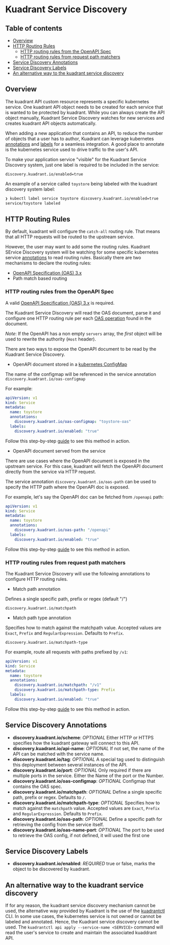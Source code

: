 # Kuadrant Service Discovery

## Table of contents

* [Overview](#overview)
* [HTTP Routing Rules](#http-routing-rules)
   * [HTTP routing rules from the OpenAPI Spec](#http-routing-rules-from-the-openapi-spec)
   * [HTTP routing rules from request path matchers](#http-routing-rules-from-request-path-matchers)
* [Service Discovery Annotations](#service-discovery-annotations)
* [Service Discovery Labels](#service-discovery-labels)
* [An alternative way to the kuadrant service discovery](#an-alternative-way-to-the-kuadrant-service-discovery)

## Overview

The kuadrant API custom resource represents a specific kubernetes service.
One kuadrant API object needs to be created for each service that is wanted to be protected by kuadrant.
While you can always create the API object manually, Kuadrant Service Discovery watches
for new services and creates kuadrant API objects automatically.

When adding a new application that contains an API, to reduce the number of objects that a user has to author,
Kuadrant can leverage kubernetes [annotations](https://kubernetes.io/docs/concepts/overview/working-with-objects/annotations/)
and [labels](https://kubernetes.io/docs/concepts/overview/working-with-objects/labels/) for a seamless integration.
A good place to annotate is the kubernetes service used to drive traffic to the user's API.

To make your application service "visible" for the Kuadrant Service Discovery system,
just one label is required to be included in the service:

```
discovery.kuadrant.io/enabled=true
```

An example of a service called `toystore` being labeled with the kuadrant discovery system label:

```bash
❯ kubectl label service toystore discovery.kuadrant.io/enabled=true
service/toystore labeled
```

## HTTP Routing Rules

By default, kuadrant will configure the `catch-all` routing rule. That means that all HTTP requests
will be routed to the upstream service.

However, the user may want to add some the routing rules. Kuadrant SErvice Discovery system will
be watching for some specific kubernetes service
[annotations](https://kubernetes.io/docs/concepts/overview/working-with-objects/annotations/) to read routing rules.
Basically there are two mechanisms to declare the routing rules:

* [OpenAPI Specification (OAS) 3.x](https://github.com/OAI/OpenAPI-Specification/blob/main/versions/3.0.2.md)
* Path match based routing

### HTTP routing rules from the OpenAPI Spec

A valid [OpenAPI Specification (OAS) 3.x](https://github.com/OAI/OpenAPI-Specification/blob/main/versions/3.0.2.md)
is required.

The Kuadrant Service Discovery will read the OAS document, parse it and configure one HTTP routing
rule per each [OAS operation](https://github.com/OAI/OpenAPI-Specification/blob/main/versions/3.0.2.md#operationObject)
found in the document.

*Note*: If the OpenAPI has a non empty `servers` array, the *first* object will be used to rewrite the authority (`Host` header).

There are two ways to expose the OpenAPI document to be read by the Kuadrant Service Discovery.

* OpenAPI document stored in a [kubernetes ConfigMap](https://kubernetes.io/docs/concepts/configuration/configmap/)

The name of the configmap will be referenced in the service annotation `discovery.kuadrant.io/oas-configmap`

For example:

```yaml
apiVersion: v1
kind: Service
metadata:
  name: toystore
  annotations:
    discovery.kuadrant.io/oas-configmap: "toystore-oas"
  labels:
    discovery.kuadrant.io/enabled: "true"
```

Follow this step-by-step [guide](service-discovery-oas-configmap.md) to see this method in action.

* OpenAPI document served from the service

There are use cases where the OpenAPI document is exposed in the upstream service.
For this case, kuadrant will fetch the OpenAPI document directly from the service via HTTP request.

The service annotation `discovery.kuadrant.io/oas-path` can be used to specify the HTTP path
where the OpenAPI doc is exposed.

For example, let's say the OpenAPI doc can be fetched from `/openapi` path:

```yaml
apiVersion: v1
kind: Service
metadata:
  name: toystore
  annotations:
    discovery.kuadrant.io/oas-path: "/openapi"
  labels:
    discovery.kuadrant.io/enabled: "true"
```

Follow this step-by-step [guide](service-discovery-oas-service.md) to see this method in action.

### HTTP routing rules from request path matchers

The Kuadrant Service Discovery will use the following annotations to configure HTTP routing rules.

* Match path annotation

Defines a single specific path, prefix or regex (default "/")

```
discovery.kuadrant.io/matchpath
```

* Match path type annotation

Specifies how to match against the matchpath value. Accepted values are `Exact`, `Prefix`
and `RegularExpression`. Defaults to `Prefix`.

```
discovery.kuadrant.io/matchpath-type
```

For example, route all requests with paths prefixed by `/v1`:

```yaml
apiVersion: v1
kind: Service
metadata:
  name: toystore
  annotations:
    discovery.kuadrant.io/matchpath: "/v1"
    discovery.kuadrant.io/matchpath-type: Prefix
  labels:
    discovery.kuadrant.io/enabled: "true"
```

Follow this step-by-step [guide](service-discovery-matching-rules.md) to see this method in action.

## Service Discovery Annotations

- **discovery.kuadrant.io/scheme**: *OPTIONAL* Either HTTP or HTTPS specifies how the kuadrant gateway will connect to this API.
- **discovery.kuadrant.io/api-name**: *OPTIONAL* If not set, the name of the API can be matched with the service name.
- **discovery.kuadrant.io/tag**: *OPTIONAL* A special tag used to distinguish this deployment between several instances of the API.
- **discovery.kuadrant.io/port**: *OPTIONAL* Only required if there are multiple ports in the service. Either the Name of the port or the Number.
- **discovery.kuadrant.io/oas-configmap**: *OPTIONAL* Configmap that contains the OAS spec.
- **discovery.kuadrant.io/matchpath**: *OPTIONAL* Define a single specific path, prefix or regex. Defaults to `/`.
- **discovery.kuadrant.io/matchpath-type**: *OPTIONAL* Specifies how to match against the `matchpath` value. Accepted values are `Exact`, `Prefix` and `RegularExpression`. Defaults to `Prefix`.
- **discovery.kuadrant.io/oas-path**: *OPTIONAL* Define a specific path for retrieving the config from the service itself.
- **discovery.kuadrant.io/oas-name-port**: *OPTIONAL* The port to be used to retrieve the OAS config, if not defined, it will used the first one

## Service Discovery Labels
- **discovery.kuadrant.io/enabled**: *REQUIRED* true or false, marks the object to be discovered by kuadrant.

## An alternative way to the kuadrant service discovery

If for any reason, the kuadrant service discovery mechanism cannot be used,
the alternative way provided by Kuadrant is the use of the
[kuadrantctl](https://github.com/Kuadrant/kuadrantctl/blob/main/doc/api-apply.md) CLI.
In some use cases, the kubernetes service is not owned or cannot be labeled and annotated.
Hence, the Kuadrant service discovery cannot be used.
The `kuadrantctl api apply --service-name <SERVICE>` command will read the user's service to create and maintain the associated
kuaddrant API.
